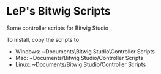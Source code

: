 LeP's Bitwig Scripts
====================

Some controller scripts for Bitwig Studio

To install, copy the scripts to
* Windows: ~Documents\Bitwig Studio\Controller Scripts
* Mac: ~Documents/Bitwig Studio/Controller Scripts
* Linux: ~Documents/Bitwig Studio/Controller Scripts
